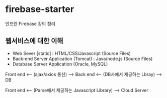 # firebase-starter

인프런 Firebase 강의 정리

## 웹서비스에 대한 이해

- Web Sever [static] : HTML/CSS/Javascript (Source Files)
- Back-end Server Application (Tomcat) : Java/node.js (Source Files)
- Database Server Application (Oracle, MySQL)

Front end <-- (ajax/axios 통신) --> Back end <-- (DB사에서 제공하는 Lbray) --> DB

Front end <-- (Parse에서 제공하는 Javascript Library) --> Cloud Server
